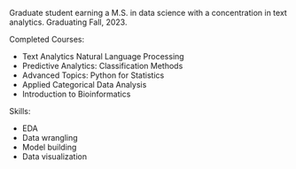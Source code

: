 Graduate student earning a M.S. in data science with a concentration in text analytics. Graduating Fall, 2023. 




Completed Courses:
  - Text Analytics Natural Language Processing 
  - Predictive Analytics: Classification Methods
  - Advanced Topics: Python for Statistics
  - Applied Categorical Data Analysis
  - Introduction to Bioinformatics
  

Skills:
  - EDA
  - Data wrangling
  - Model building
  - Data visualization
